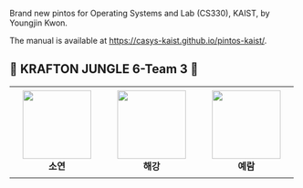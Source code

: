 Brand new pintos for Operating Systems and Lab (CS330), KAIST, by Youngjin Kwon.

The manual is available at https://casys-kaist.github.io/pintos-kaist/.

## 💖 KRAFTON JUNGLE 6-Team 3 💖
<table>
    <tr height="160px">
        <td align="center" width="150px">
            <a href="https://github.com/noeyxos"><img height="120px" width="120px" src="https://avatars.githubusercontent.com/u/109258913?v=4"/></a>
            <br />
            <strong>소연</strong>
        </td>
        <td align="center" width="150px">
            <a href="https://github.com/yujin0124"><img height="120px" width="120px" src="https://avatars.githubusercontent.com/u/38284326?v=4"/></a>
            <br />
            <strong>해강</strong>
        </td>
        <td align="center" width="150px">
            <a href="https://github.com/yujin0124"><img height="120px" width="120px" src="https://avatars.githubusercontent.com/u/63442636?v=4"/></a>
            <br />
            <strong>예람</strong>
        </td>
    </tr>
</table>
